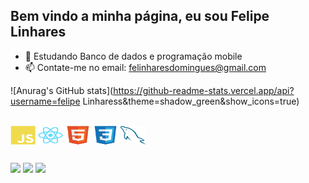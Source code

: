 ## Bem vindo a minha página, eu sou Felipe Linhares

- 🌱 Estudando Banco de dados e programação mobile
- 📫 Contate-me no email: felinharesdomingues@gmail.com

![Anurag's GitHub stats](https://github-readme-stats.vercel.app/api?username=felipe Linharess&theme=shadow_green&show_icons=true)
<div style="display: inline_block"><br>
  <img align="center" alt="Felipe-Js" height="30" width="40" src="https://raw.githubusercontent.com/devicons/devicon/master/icons/javascript/javascript-plain.svg">
  <img align="center" alt="Felipe-React" height="30" width="40" src="https://raw.githubusercontent.com/devicons/devicon/master/icons/react/react-original.svg">
  <img align="center" alt="Felipe-HTML" height="30" width="40" src="https://raw.githubusercontent.com/devicons/devicon/master/icons/html5/html5-original.svg">
  <img align="center" alt="Felipe-CSS" height="30" width="40" src="https://raw.githubusercontent.com/devicons/devicon/master/icons/css3/css3-original.svg">
  <img align="center" alt="Felipe-CSS" height="30" width="40" src="https://raw.githubusercontent.com/devicons/devicon/master/icons/mysql/mysql-original.svg">
</div>
  
  ##
 
<div> 

  <a href="https://instagram.com/fe_.linhares" target="_blank"><img src="https://img.shields.io/badge/-Instagram-%23E4405F?style=for-the-badge&logo=instagram&logoColor=white" target="_blank"></a>
  <a href = "mailto:felinharesdomingues@gmail.com"><img src="https://img.shields.io/badge/-Gmail-%23333?style=for-the-badge&logo=gmail&logoColor=white" target="_blank"></a>
  <a href="www.linkedin.com/in/felipe-linhares-domingues-2a82b7266" target="_blank"><img src="https://img.shields.io/badge/-LinkedIn-%230077B5?style=for-the-badge&logo=linkedin&logoColor=white" target="_blank"></a> 
  
</div>
